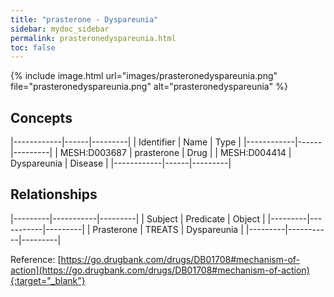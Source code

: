 ```yaml
---
title: "prasterone - Dyspareunia"
sidebar: mydoc_sidebar
permalink: prasteronedyspareunia.html
toc: false 
---
```


{% include image.html url="images/prasteronedyspareunia.png" file="prasteronedyspareunia.png" alt="prasteronedyspareunia" %}

## Concepts

|------------|------|---------|
| Identifier | Name | Type    |
|------------|------|---------|
| MESH:D003687 | prasterone | Drug |
| MESH:D004414 | Dyspareunia | Disease |
|------------|------|---------|

## Relationships

|---------|-----------|---------|
| Subject | Predicate | Object  |
|---------|-----------|---------|
| Prasterone | TREATS | Dyspareunia |
|---------|-----------|---------|

Reference: [https://go.drugbank.com/drugs/DB01708#mechanism-of-action](https://go.drugbank.com/drugs/DB01708#mechanism-of-action){:target="_blank"}